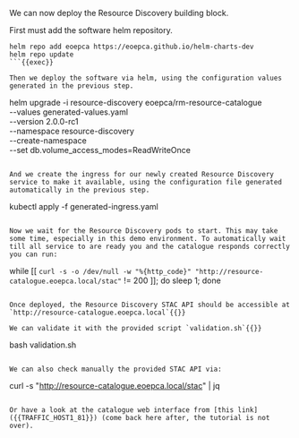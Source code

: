 We can now deploy the Resource Discovery building block. 

First must add the software helm repository.

```
helm repo add eoepca https://eoepca.github.io/helm-charts-dev
helm repo update
```{{exec}}

Then we deploy the software via helm, using the configuration values generated in the previous step.

```
helm upgrade -i resource-discovery eoepca/rm-resource-catalogue \
  --values generated-values.yaml \
  --version 2.0.0-rc1 \
  --namespace resource-discovery \
  --create-namespace \
  --set db.volume_access_modes=ReadWriteOnce
```{{exec}} 

And we create the ingress for our newly created Resource Discovery service to make it available, using the configuration file generated automatically in the previous step.

```
kubectl apply -f generated-ingress.yaml
```{{exec}}

Now we wait for the Resource Discovery pods to start. This may take some time, especially in this demo environment. To automatically wait till all service to are ready you and the catalogue responds correctly you can run:

```
while [[ `curl -s -o /dev/null -w "%{http_code}" "http://resource-catalogue.eoepca.local/stac"` != 200 ]]; do sleep 1; done
```{{exec}}

Once deployed, the Resource Discovery STAC API should be accessible at `http://resource-catalogue.eoepca.local`{{}}

We can validate it with the provided script `validation.sh`{{}}

```
bash validation.sh
```{{exec}}

We can also check manually the provided STAC API via:

```
curl -s "http://resource-catalogue.eoepca.local/stac" | jq
```{{exec}}

Or have a look at the catalogue web interface from [this link]({{TRAFFIC_HOST1_81}}) (come back here after, the tutorial is not over).
